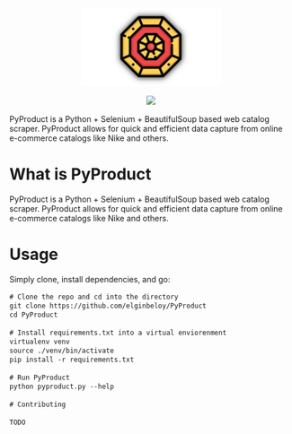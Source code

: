 <p align="center"><img src="assets/logo.svg" width="250" title="PyProduct Logo"></p>

<p align="center">
<a href="https://github.com/elginbeloy/PyProduct/blob/master/LICENSE">
    <img src="https://img.shields.io/github/license/elginbeloy/PyProduct">
</a>
</p>


PyProduct is a Python + Selenium + BeautifulSoup based web catalog scraper. PyProduct allows for quick and efficient data capture from online e-commerce catalogs like Nike and others. 

# What is PyProduct

PyProduct is a Python + Selenium + BeautifulSoup based web catalog scraper. PyProduct allows for quick and efficient data capture from online e-commerce catalogs like Nike and others. 

# Usage

Simply clone, install dependencies, and go:

```
# Clone the repo and cd into the directory
git clone https://github.com/elginbeloy/PyProduct
cd PyProduct

# Install requirements.txt into a virtual enviorenment
virtualenv venv
source ./venv/bin/activate
pip install -r requirements.txt

# Run PyProduct
python pyproduct.py --help

# Contributing

TODO
